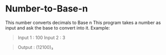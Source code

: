 # Number-to-Base-n
This number converts decimals to Base n
This program takes a number as input and ask the base to convert into it.
Example:
>Input 1 : 100
>Input 2 : 3

>Output : (12100)₃
